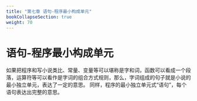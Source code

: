 ```yaml
---
title: "第七章 语句-程序最小构成单元"
bookCollapseSection: true
weight: 70
---
```


# 语句-程序最小构成单元

如果把程序和写小说类比、常量、变量等可以堪称是字和词，函数可以看成一个段落，运算符等可以看作是字词的组合方式规则，那么，字词组成的句子就是小说的最小独立单元，表达了一定的意思。
同样，程序的最小独立单元式“语句”，每个语句表达出完整的意思。

